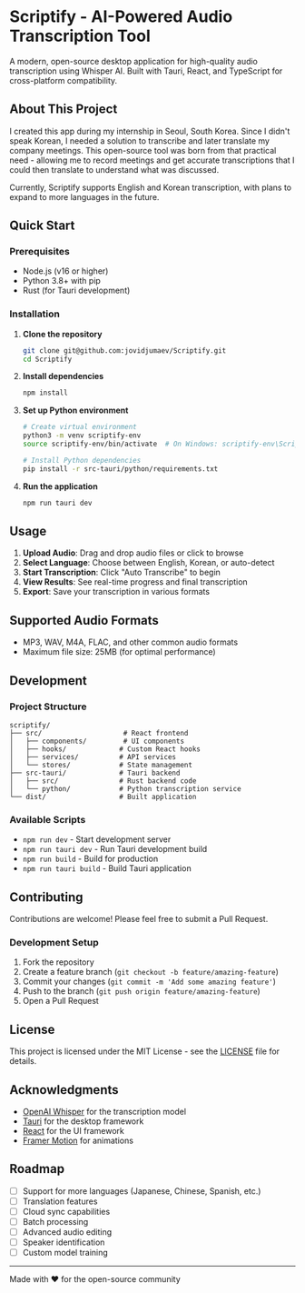 # Scriptify - AI-Powered Audio Transcription Tool

A modern, open-source desktop application for high-quality audio transcription using Whisper AI. Built with Tauri, React, and TypeScript for cross-platform compatibility.

## About This Project

I created this app during my internship in Seoul, South Korea. Since I didn't speak Korean, I needed a solution to transcribe and later translate my company meetings. This open-source tool was born from that practical need - allowing me to record meetings and get accurate transcriptions that I could then translate to understand what was discussed.

Currently, Scriptify supports English and Korean transcription, with plans to expand to more languages in the future.



## Quick Start

### Prerequisites

- Node.js (v16 or higher)
- Python 3.8+ with pip
- Rust (for Tauri development)

### Installation

1. **Clone the repository**
   ```bash
   git clone git@github.com:jovidjumaev/Scriptify.git
   cd Scriptify
   ```

2. **Install dependencies**
   ```bash
   npm install
   ```

3. **Set up Python environment**
   ```bash
   # Create virtual environment
   python3 -m venv scriptify-env
   source scriptify-env/bin/activate  # On Windows: scriptify-env\Scripts\activate
   
   # Install Python dependencies
   pip install -r src-tauri/python/requirements.txt
   ```

4. **Run the application**
   ```bash
   npm run tauri dev
   ```

## Usage

1. **Upload Audio**: Drag and drop audio files or click to browse
2. **Select Language**: Choose between English, Korean, or auto-detect
3. **Start Transcription**: Click "Auto Transcribe" to begin
4. **View Results**: See real-time progress and final transcription
5. **Export**: Save your transcription in various formats

## Supported Audio Formats

- MP3, WAV, M4A, FLAC, and other common audio formats
- Maximum file size: 25MB (for optimal performance)

## Development

### Project Structure

```
scriptify/
├── src/                    # React frontend
│   ├── components/         # UI components
│   ├── hooks/             # Custom React hooks
│   ├── services/          # API services
│   └── stores/            # State management
├── src-tauri/             # Tauri backend
│   ├── src/               # Rust backend code
│   └── python/            # Python transcription service
└── dist/                  # Built application
```

### Available Scripts

- `npm run dev` - Start development server
- `npm run tauri dev` - Run Tauri development build
- `npm run build` - Build for production
- `npm run tauri build` - Build Tauri application

## Contributing

Contributions are welcome! Please feel free to submit a Pull Request.

### Development Setup

1. Fork the repository
2. Create a feature branch (`git checkout -b feature/amazing-feature`)
3. Commit your changes (`git commit -m 'Add some amazing feature'`)
4. Push to the branch (`git push origin feature/amazing-feature`)
5. Open a Pull Request

## License

This project is licensed under the MIT License - see the [LICENSE](LICENSE) file for details.

## Acknowledgments

- [OpenAI Whisper](https://github.com/openai/whisper) for the transcription model
- [Tauri](https://tauri.app/) for the desktop framework
- [React](https://reactjs.org/) for the UI framework
- [Framer Motion](https://www.framer.com/motion/) for animations

## Roadmap

- [ ] Support for more languages (Japanese, Chinese, Spanish, etc.)
- [ ] Translation features
- [ ] Cloud sync capabilities
- [ ] Batch processing
- [ ] Advanced audio editing
- [ ] Speaker identification
- [ ] Custom model training

---

Made with ❤️ for the open-source community 